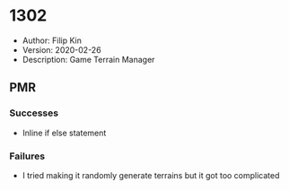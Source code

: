 # 1302
* Author: Filip Kin
* Version: 2020-02-26
* Description: Game Terrain Manager

## PMR
### Successes
- Inline if else statement
### Failures
- I tried making it randomly generate terrains but it got too complicated